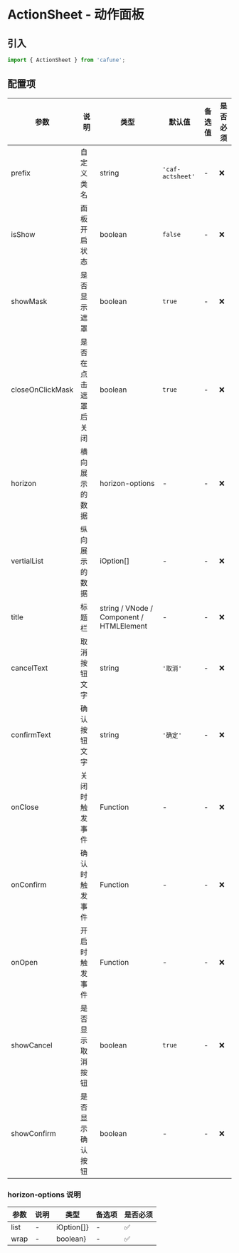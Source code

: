 # ActionSheet - 动作面板

## 引入
```jsx
import { ActionSheet } from 'cafune';
```

## 配置项
| 参数 | 说明 | 类型 | 默认值 |备选值 | 是否必须 |
| --- | --- | --- | --- | --- | --- |
| prefix | 自定义类名 | string | `'caf-actsheet'` | - | ❌ |
| isShow | 面板开启状态 | boolean | `false` | - | ❌ |
| showMask | 是否显示遮罩 | boolean | `true` | - | ❌ |
| closeOnClickMask | 是否在点击遮罩后关闭 | boolean | `true` | - | ❌ |
| horizon | 横向展示的数据 | horizon-options | - | - | ❌ |
| vertialList | 纵向展示的数据 | iOption[] | - | - | ❌ |
| title | 标题栏 | string / VNode / Component / HTMLElement | - | - | ❌ |
| cancelText | 取消按钮文字 | string | `'取消'` | - | ❌ |
| confirmText | 确认按钮文字 | string | `'确定'` | - | ❌ |
| onClose | 关闭时触发事件 | Function | - | - | ❌ |
| onConfirm | 确认时触发事件 | Function | - | - | ❌ |
| onOpen | 开启时触发事件 | Function | - | - | ❌ |
| showCancel | 是否显示取消按钮 | boolean | `true` | - | ❌ |
| showConfirm | 是否显示确认按钮 | boolean | - | - | ❌ |


 ### horizon-options 说明
| 参数 | 说明 | 类型 | 备选项 | 是否必须 |
| --- | --- | --- | --- | --- |
| list | - | iOption[]} | - | ✅  |
| wrap | - | boolean} | - | ✅  |
